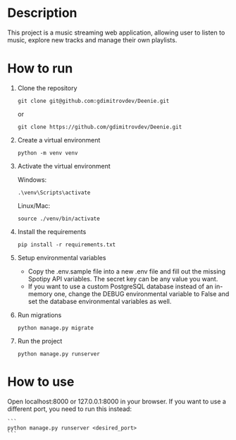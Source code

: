 # Description
This project is a music streaming web application, allowing user to listen to music, explore new tracks and manage their own playlists.

# How to run
1. Clone the repository

    ```
    git clone git@github.com:gdimitrovdev/Deenie.git
    ```
    or
    ```
    git clone https://github.com/gdimitrovdev/Deenie.git
    ```

2. Create a virtual environment

    ```
    python -m venv venv
    ```

3. Activate the virtual environment
    
    Windows:
    ```
    .\venv\Scripts\activate
    ```
    Linux/Mac:
    ```
    source ./venv/bin/activate
    ```

4. Install the requirements

    ```
    pip install -r requirements.txt
    ```

5. Setup environmental variables
    - Copy the .env.sample file into a new .env file and fill out the missing Spotipy API variables. The secret key can be any value you want.
    - If you want to use a custom PostgreSQL database instead of an in-memory one, change the DEBUG environmental variable to False and set the database environmental variables as well.

6. Run migrations

    ```
    python manage.py migrate
    ```

7. Run the project

    ```
    python manage.py runserver
    ```

# How to use
Open localhost:8000 or 127.0.0.1:8000 in your browser. If you want to use a different port, you need to run this instead:

    ```
    python manage.py runserver <desired_port>
    ```
